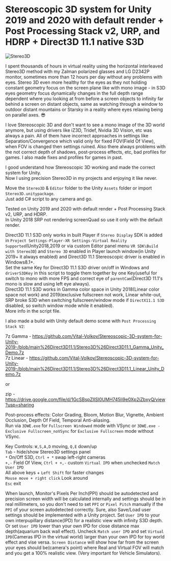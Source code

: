 # Stereoscopic 3D system for Unity 2019 and 2020 with default render + Post Processing Stack v2, URP, and HDRP + Direct3D 11.1 native S3D
![Stereo3D](https://drive.google.com/uc?id=19r3Bb8qQI4b1cdDhZ444Z1ttUry3luPs)

I spent thousands of hours in virtual reality using the horizontal interleaved Stereo3D method with my Zalman polarized glasses and LG D2342P monitor, sometimes more than 12 hours per day without any problems with eyes. Stereo 3D even more healthy for the eyes as they not holding constant geometry focus on the screen plane like with mono image - in S3D eyes geometry focus dynamically changes in the full depth range dependent where you looking at from before a screen objects to infinity far behind a screen on distant objects, same as watching through a window to outdoor distant mountains or Starsky in a reality where eyes relaxing being on parallel axes. :sunglasses:

I love Stereoscopic 3D and don't want to see a mono image of the 3D world anymore, but using drivers like iZ3D, Tridef, Nvidia 3D Vision, etc was always a pain.
All of them have incorrect approaches in settings like Separation/Convergence which valid only for fixed FOV(Field Of View), when FOV is changed then settings ruined.
Also there always problems with the not correct depth of shadows, post-process effects, etc, bad profiles for games. I also made fixes and profiles for games in past.

I good understand how Stereoscopic 3D working and made the correct system for Unity.  
Now I using precision Stereo3D in my projects and enjoying it like never.  

Move the `Stereo3D` & `Editor` folder to the Unity `Assets` folder or import `Stereo3D.unitypackage`.  
Just add C# script to any camera and go.  

Tested on Unity 2019 and 2020 with default render + Post Processing Stack v2, URP, and HDRP.  
In Unity 2018 SRP not rendering screenQuad so use it only with the default render.  

Direct3D 11.1 S3D only works in built Player if `Stereo Display` SDK is added in `Project Settings-Player-XR Settings-Virtual Reality Supported`(Unity2018,2019 or via custom Editor panel menu `VR SDK\Build with Stereo3D`) and `Stereo 3D` enabled in Player launch window(in Unity 2019+ it always enabled) and Direct3D 11.1 Stereoscopic driver is enabled in Windows8.1+.  
Set the same Key for Direct3D 11.1 S3D driver on/off in Windows and `driverS3DKey` in this script to toggle them together by one Key(useful for switch to mono with more FPS and correct eye of `parentCam`(Direct3D 11.1's mono is slow and using left eye always).  
Direct3D 11.1 S3D works in Gamma color space in Unity 2018(Linear color space not work) and 2019(exclusive fullscreen not work, Linear white-out, SRP broke S3D when switching fullscreen/window mode if `DirectX11.1 S3D` disabled, so switch window mode while it enabled).  
More info in the script file.  

I also made a build with Unity default demo scene with `Post Processing Stack V2`:

7z Gamma - https://github.com/Vital-Volkov/Stereoscopic-3D-system-for-Unity-2019-/blob/main%26Direct3D11.1/Stereo3D%26Direct3D11.1_Gamma_Unity_Demo.7z  
7z Linear - https://github.com/Vital-Volkov/Stereoscopic-3D-system-for-Unity-2019-/blob/main%26Direct3D11.1/Stereo3D%26Direct3D11.1_Linear_Unity_Demo.7z

or

zip - https://drive.google.com/file/d/1GcSBspZIISI0UMH745li9e0Xp2iZbxyQ/view?usp=sharing

Post-process effects: Color Grading, Bloom, Motion Blur, Vignette, Ambient Occlusion, Depth Of Field, Temporal Anti-aliasing.  
Run via `3DWE.exe` for `Fullscreen Windowed` mode with VSync or `3DWE.exe - Exclusive Fullscreen_noVSync` for `Exclusive Fullscreen` mode without VSync.

Key Controls:
   `W,S,A,D` moving, `Q,E` down/up  
   `Tab` - hide/show Stereo3D settings panel  
   `*` On/Off S3D, `Ctrl + *` swap left-right cameras  
   `+,-` Field Of View, `Ctrl + +,-` custom `Virtual IPD` when unchecked `Match User IPD`  
   All above keys  + `Left Shift` for faster changes  
   `Mouse move + right click` Look around  
   `Esc` exit  

When launch, Monitor's Pixels Per Inch(PPI) should be autodetected and precision screen width will be calculated internally and settings should be in real millimeters, so you don't need to set `PPI` or `Pixel Pitch` manually if the `PPI` of your screen autodetected correctly. Sure, also Save/Load user settings should be implemented with a Unity project.
Set `User IPD` to your own interpupillary distance(IPD) for a realistic view with infinity S3D depth.
Or set `User IPD` lower than your own IPD for close distance max depth(aquarium back wall effect).
Uncheck `Match user IPD` and set `Virtual IPD`(Cameras IPD in the virtual world) larger than your own IPD for toy world effect and vise versa.
`Screen Distance` will show how far from the screen your eyes should be(camera's point) where Real and Virtual FOV will match and you get a 100% realistic view. (Very important for Vehicle Simulators).

